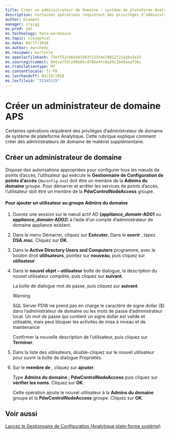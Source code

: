 ```yaml
---
title: Créer un administrateur de domaine - système de plateforme Analytique | Documents Microsoft
description: Certaines opérations requièrent des privilèges d’administrateur de domaine de système de plateforme Analytique. Cette rubrique explique comment créer des administrateurs de domaine de matériel supplémentaire.
author: mzaman1
manager: craigg
ms.prod: sql
ms.technology: data-warehouse
ms.topic: conceptual
ms.date: 04/17/2018
ms.author: murshedz
ms.reviewer: martinle
ms.openlocfilehash: 73eff52cb6e583383f13334e78012721a20a3e25
ms.sourcegitcommit: 056ce753c2d6b85cd78be4fc6a29c2b4daaaf26c
ms.translationtype: MT
ms.contentlocale: fr-FR
ms.lasthandoff: 04/19/2018
ms.locfileid: "31545115"
---
```

# <a name="create-an-aps-domain-administrator"></a>Créer un administrateur de domaine APS
Certaines opérations requièrent des privilèges d’administrateur de domaine de système de plateforme Analytique. Cette rubrique explique comment créer des administrateurs de domaine de matériel supplémentaire.  
  
## <a name="create-a-domain-administrator"></a>Créer un administrateur de domaine  
Dispose des autorisations appropriées pour configurer tous les nœuds de points d’accès, l’utilisateur qui exécute le **Gestionnaire de Configuration de points d’accès** (`dwconfig.exe`) doit être un membre de la **Admins du domaine** groupe. Pour démarrer et arrêter les services de points d’accès, l’utilisateur doit être un membre de la **PdwControlNodeAccess** groupe.  
  
#### <a name="to-add-a-user-to-the-domain-admins-group"></a>Pour ajouter un utilisateur au groupe Admins du domaine  
  
1.  Ouvrez une session sur le nœud actif AD **(*appliance_domain*-AD01** ou ***appliance_domain*-AD02**) à l’aide d’un compte d’administrateur de domaine appliance existant.  
  
2.  Dans le menu Démarrer, cliquez sur **Exécuter**. Dans le **ouvrir** , tapez **DSA.msc**. Cliquez sur **OK**.  
  
3.  Dans le **Active Directory Users and Computers** programme, avec le bouton droit **utilisateurs**, pointez sur **nouveau**, puis cliquez sur **utilisateur**.  
  
4.  Dans le **nouvel objet – utilisateur** boîte de dialogue, la description du nouvel utilisateur complète, puis cliquez sur **suivant**.  
  
    La boîte de dialogue mot de passe, puis cliquez sur **suivant**.  
  
    > [!WARNING]  
    > SQL Server PDW ne prend pas en charge le caractère de signe dollar ($) dans l’administrateur de domaine ou les mots de passe d’administrateur local. Un mot de passe qui contient un signe dollar est valide et utilisable, mais peut bloquer les activités de mise à niveau et de maintenance  
  
    Confirmer la nouvelle description de l’utilisateur, puis cliquez sur **Terminer**.  
  
5.  Dans la liste des utilisateurs, double-cliquez sur le nouvel utilisateur pour ouvrir la boîte de dialogue Propriétés.  
  
6.  Sur le **membre de** , cliquez sur **ajouter**.  
  
    Type **Admins du domaine ; PdwControlNodeAccess** puis cliquez sur **vérifier les noms**. Cliquez sur **OK**.  
  
    Cette opération ajoute le nouvel utilisateur à la **Admins du domaine** groupe et la **PdwControlNodeAccess** groupe. Cliquez sur **OK**.  
  
## <a name="see-also"></a>Voir aussi  
[Lancez le Gestionnaire de Configuration &#40;Analytique plate-forme système&#41;](launch-the-configuration-manager.md)  
  

